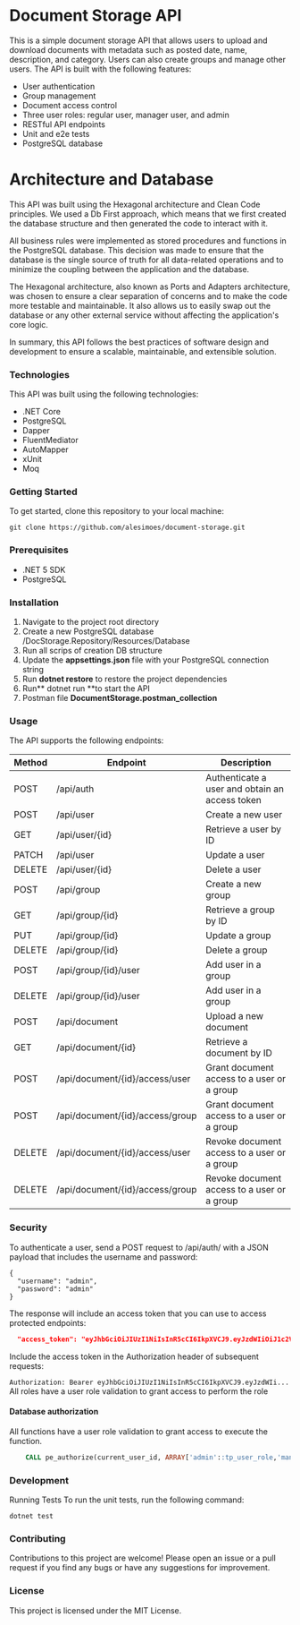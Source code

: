 # Document Storage API
This is a simple document storage API that allows users to upload and download documents with metadata such as posted date, name, description, and category. Users can also create groups and manage other users. The API is built with the following features:

- User authentication
- Group management
- Document access control
- Three user roles: regular user, manager user, and admin
- RESTful API endpoints
- Unit and e2e tests
- PostgreSQL database

# Architecture and Database
This API was built using the Hexagonal architecture and Clean Code principles. We used a Db First approach, which means that we first created the database structure and then generated the code to interact with it.

All business rules were implemented as stored procedures and functions in the PostgreSQL database. This decision was made to ensure that the database is the single source of truth for all data-related operations and to minimize the coupling between the application and the database.

The Hexagonal architecture, also known as Ports and Adapters architecture, was chosen to ensure a clear separation of concerns and to make the code more testable and maintainable. It also allows us to easily swap out the database or any other external service without affecting the application's core logic.

In summary, this API follows the best practices of software design and development to ensure a scalable, maintainable, and extensible solution.

### Technologies
This API was built using the following technologies:

 - .NET Core
 - PostgreSQL
 - Dapper
 - FluentMediator
 - AutoMapper
 - xUnit
 - Moq


### Getting Started
To get started, clone this repository to your local machine:

`git clone https://github.com/alesimoes/document-storage.git`

### Prerequisites
- .NET 5 SDK
- PostgreSQL

### Installation
1. Navigate to the project root directory
2. Create a new PostgreSQL database /DocStorage.Repository/Resources/Database
3. Run all scrips of creation DB structure
4. Update the **appsettings.json** file with your PostgreSQL connection string
5. Run **dotnet restore** to restore the project dependencies
6. Run** dotnet run **to start the API
7. Postman file **DocumentStorage.postman_collection**

### Usage
The API supports the following endpoints:

|Method|Endpoint|Description|
| ------------ | ------------ | ------------ |
|POST|/api/auth|Authenticate a user and obtain an access token|
|POST|/api/user|Create a new user|
|GET|/api/user/{id}| Retrieve a user by ID|
|PATCH|/api/user|Update a user|
|DELETE|/api/user/{id}|Delete a user|
|POST|/api/group|Create a new group|
|GET|/api/group/{id}|Retrieve a group by ID|
|PUT|/api/group/{id}|Update a group|
|DELETE|/api/group/{id}|Delete a group|
|POST|/api/group/{id}/user|Add user in a group|
|DELETE|/api/group/{id}/user|Add user in a group|
|POST|/api/document|Upload a new document|
|GET|/api/document/{id}|Retrieve a document by ID|
|POST|/api/document/{id}/access/user|Grant document access to a user or a group|
|POST|/api/document/{id}/access/group|Grant document access to a user or a group|
|DELETE|/api/document/{id}/access/user|Revoke document access to a user or a group|
|DELETE|/api/document/{id}/access/group|Revoke document access to a user or a group|

### Security

To authenticate a user, send a POST request to /api/auth/ with a JSON payload that includes the username and password:

    {
      "username": "admin",
      "password": "admin"
    }

The response will include an access token that you can use to access protected endpoints:

```json
  "access_token": "eyJhbGciOiJIUzI1NiIsInR5cCI6IkpXVCJ9.eyJzdWIiOiJ1c2VyMSIsImp0aSI6ImY4NDUzOGYyLWEyMDMtNDZk...."
```
  
Include the access token in the Authorization header of subsequent requests:

`Authorization: Bearer eyJhbGciOiJIUzI1NiIsInR5cCI6IkpXVCJ9.eyJzdWIi...`
All roles have a user role validation to grant access to perform the role

#### Database authorization
All functions have a user role validation to grant access to execute the function.

```sql
    CALL pe_authorize(current_user_id, ARRAY['admin'::tp_user_role,'manager'::tp_user_role]);
```

### Development
Running Tests
To run the unit tests, run the following command:

`dotnet test`

### Contributing
Contributions to this project are welcome! Please open an issue or a pull request if you find any bugs or have any suggestions for improvement.

### License
This project is licensed under the MIT License.